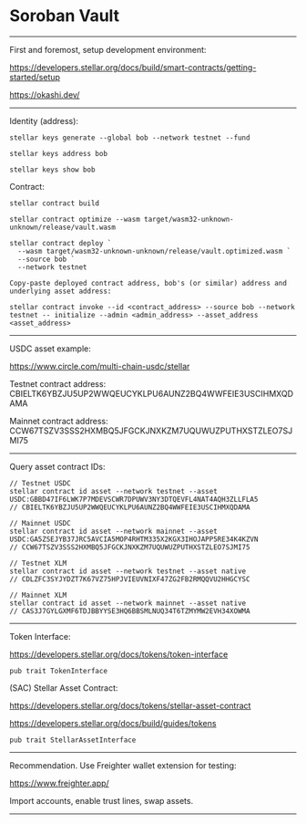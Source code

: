 # Soroban Vault

---

First and foremost, setup development environment:

https://developers.stellar.org/docs/build/smart-contracts/getting-started/setup

https://okashi.dev/

---

Identity (address):

```
stellar keys generate --global bob --network testnet --fund

stellar keys address bob

stellar keys show bob
```

Contract:

```
stellar contract build

stellar contract optimize --wasm target/wasm32-unknown-unknown/release/vault.wasm

stellar contract deploy `
  --wasm target/wasm32-unknown-unknown/release/vault.optimized.wasm `
  --source bob `
  --network testnet

Copy-paste deployed contract address, bob's (or similar) address and underlying asset address:

stellar contract invoke --id <contract_address> --source bob --network testnet -- initialize --admin <admin_address> --asset_address <asset_address>
```

---

USDC asset example:

https://www.circle.com/multi-chain-usdc/stellar

Testnet contract address: CBIELTK6YBZJU5UP2WWQEUCYKLPU6AUNZ2BQ4WWFEIE3USCIHMXQDAMA

Mainnet contract address: CCW67TSZV3SSS2HXMBQ5JFGCKJNXKZM7UQUWUZPUTHXSTZLEO7SJMI75

---

Query asset contract IDs:

```
// Testnet USDC
stellar contract id asset --network testnet --asset USDC:GBBD47IF6LWK7P7MDEVSCWR7DPUWV3NY3DTQEVFL4NAT4AQH3ZLLFLA5
// CBIELTK6YBZJU5UP2WWQEUCYKLPU6AUNZ2BQ4WWFEIE3USCIHMXQDAMA

// Mainnet USDC
stellar contract id asset --network mainnet --asset USDC:GA5ZSEJYB37JRC5AVCIA5MOP4RHTM335X2KGX3IHOJAPP5RE34K4KZVN
// CCW67TSZV3SSS2HXMBQ5JFGCKJNXKZM7UQUWUZPUTHXSTZLEO7SJMI75

// Testnet XLM
stellar contract id asset --network testnet --asset native
// CDLZFC3SYJYDZT7K67VZ75HPJVIEUVNIXF47ZG2FB2RMQQVU2HHGCYSC

// Mainnet XLM
stellar contract id asset --network mainnet --asset native
// CAS3J7GYLGXMF6TDJBBYYSE3HQ6BBSMLNUQ34T6TZMYMW2EVH34XOWMA
```

---

Token Interface:

https://developers.stellar.org/docs/tokens/token-interface

```
pub trait TokenInterface
```

(SAC) Stellar Asset Contract:

https://developers.stellar.org/docs/tokens/stellar-asset-contract

https://developers.stellar.org/docs/build/guides/tokens

```
pub trait StellarAssetInterface
```

---

Recommendation. Use Freighter wallet extension for testing:

https://www.freighter.app/

Import accounts, enable trust lines, swap assets.

---
